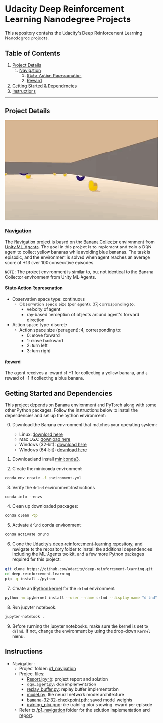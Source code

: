 # Udacity Deep Reinforcement Learning Nanodegree Projects
 
This repository contains the Udacity's Deep Reinforcement Learning Nanodegree projects.

## Table of Contents

1. [Project Details](#project-details)
    1. [Navigation](#navigation)
        1. [State-Action Represenation](#state-action-represenation)
        1. [Reward](#reward)
1. [Getting Started & Dependencies](#getting-started-and-dependencies)
1. [Instructions](#instructions)

---

## Project Details

![banana-collector](./doc/gif/banana-collector.gif)

### [Navigation](./p1_navigation/Report.ipynb)

The Navigation project is based on the [Banana Collector](https://github.com/Unity-Technologies/ml-agents/blob/master/docs/Learning-Environment-Examples.md#banana-collector) environment from [Unity ML-Agents](https://github.com/Unity-Technologies/ml-agents). The goal in this project is to implement and train a DQN agent to collect yellow bananas while avoiding blue bananas. The task is episodic, and the environment is solved when agent reaches an average score of +13 over 100 consecutive episodes.

`NOTE:` The project environment is similar to, but not identical to the Banana Collector environment from Unity ML-Agents.

#### State-Action Represenation

- Observation space type: continuous
    - Observation space size (per agent): 37, corresponding to:
        - velocity of agent
        - ray-based perception of objects around agent's forward direction
- Action space type: discrete
    - Action space size (per agent): 4, corresponding to:
        - 0: move forward
        - 1: move backward
        - 2: turn left
        - 3: turn right
        
#### Reward

The agent receives a reward of +1 for collecting a yellow banana, and a reward of -1 if collecting a blue banana.

## Getting Started and Dependencies

This project depends on Banana environment and PyTorch along with some other Python packages. Follow the instructions below to install the dependencies and set up the python environment:

0. Download the Banana environment that matches your operating system:
    - Linux: [download here](https://s3-us-west-1.amazonaws.com/udacity-drlnd/P1/Banana/Banana_Linux.zip)
    - Mac OSX: [download here](https://s3-us-west-1.amazonaws.com/udacity-drlnd/P1/Banana/Banana.app.zip)
    - Windows (32-bit): [download here](https://s3-us-west-1.amazonaws.com/udacity-drlnd/P1/Banana/Banana_Windows_x86.zip)
    - Windows (64-bit): [download here](https://s3-us-west-1.amazonaws.com/udacity-drlnd/P1/Banana/Banana_Windows_x86_64.zip)

1. Download and install [miniconda3](https://conda.io/miniconda.html).
2. Create the miniconda environment:
```bash
conda env create -f environment.yml
```
3. Verify the `drlnd` environment:Instructions
```bahs
conda info --envs
```
4. Clean up downloaded packages:
```bash
conda clean -tp
```
5. Activate `drlnd` conda environment:
```bash
conda activate drlnd
```
6. Clone the [Udacity's deep-reinforcement-learning repository](https://github.com/udacity/deep-reinforcement-learning), and navigate to the repository folder to install the additional dependencies including the ML-Agents toolkit, and a few more Python packages required for this project:
```bash
git clone https://github.com/udacity/deep-reinforcement-learning.git
cd deep-reinforcement-learning
pip -q install ./python
```
7. Create an [IPython kernel](http://ipython.readthedocs.io/en/stable/install/kernel_install.html) for the `drlnd` environment.  
```bash
python -m ipykernel install --user --name drlnd --display-name "drlnd"
```
8. Run jupyter notebook.
```bash
jupyter-notebook .
```
9. Before running the jupyter notebooks, make sure the kernel is set to `drlnd`. If not, change the environment by using the drop-down `Kernel` menu. 

## Instructions

- Navigation:
    - Project folder: [p1_navigation](./p1_navigation)
    - Project files:
        - [Report.ipynb](./p1_navigation/Report.ipynb): project report and solution
        - [dqn_agent.py](./p1_navigation/dqn_agent.py): dqn implementation
        - [replay_buffer.py](./p1_navigation/replay_buffer.py): replay buffer implementation
        - [model.py](./p1_navigation/model.py): the neural network model architecture
        - [banana-32-32-checkpoint.pth](./p1_navigation/banana-32-32-checkpoint.pth): saved model weights
        - [training_plot.png](./p1_navigation/training_plot.png): the training plot showing reward per episode
    - Refer to [/p1_navigation](./p1_navigation) folder for the solution implementation and [report](./p1_navigation/Report.ipynb). 
